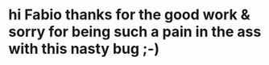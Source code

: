 # hi Fabio thanks for the good work & sorry for being such a pain in the ass with this nasty bug ;-)

